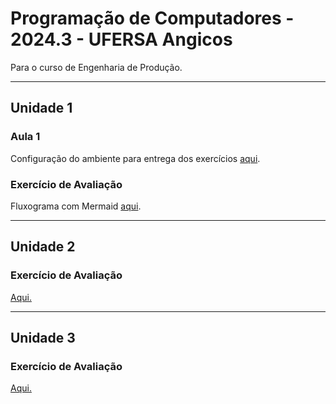 # Programação de Computadores - 2024.3 - UFERSA Angicos

Para o curso de Engenharia de Produção.

---

## Unidade 1

### Aula 1

Configuração do ambiente para entrega dos exercícios [aqui](aula1.md).

### Exercício de Avaliação

Fluxograma com Mermaid [aqui](exercicio1.md).

---

## Unidade 2

### Exercício de Avaliação

[Aqui.](exercicio2.md)


---

## Unidade 3

### Exercício de Avaliação

[Aqui.](exercicio3.md)
